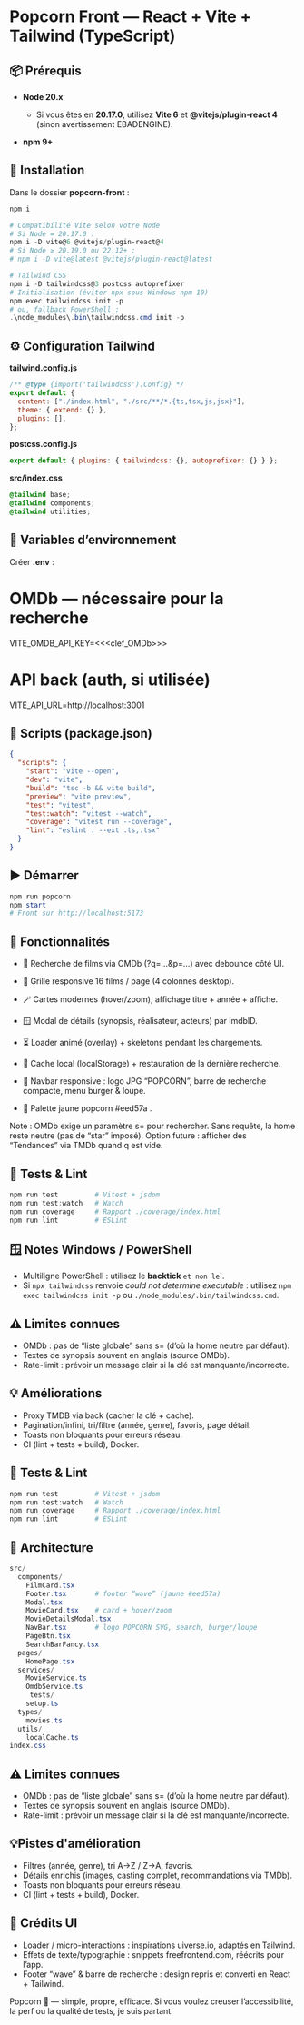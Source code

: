 # Popcorn Front — React + Vite + Tailwind (TypeScript)

## 📦 Prérequis

* **Node 20.x**

  * Si vous êtes en **20.17.0**, utilisez **Vite 6** et **@vitejs/plugin-react 4** (sinon avertissement EBADENGINE).
* **npm 9+**

## 🚀 Installation

Dans le dossier **popcorn-front** :

```powershell
npm i

# Compatibilité Vite selon votre Node
# Si Node = 20.17.0 :
npm i -D vite@6 @vitejs/plugin-react@4
# Si Node ≥ 20.19.0 ou 22.12+ :
# npm i -D vite@latest @vitejs/plugin-react@latest

# Tailwind CSS
npm i -D tailwindcss@3 postcss autoprefixer
# Initialisation (éviter npx sous Windows npm 10)
npm exec tailwindcss init -p
# ou, fallback PowerShell :
.\node_modules\.bin\tailwindcss.cmd init -p
```

## ⚙️ Configuration Tailwind

**tailwind.config.js**

```js
/** @type {import('tailwindcss').Config} */
export default {
  content: ["./index.html", "./src/**/*.{ts,tsx,js,jsx}"],
  theme: { extend: {} },
  plugins: [],
};
```

**postcss.config.js**

```js
export default { plugins: { tailwindcss: {}, autoprefixer: {} } };
```

**src/index.css**

```css
@tailwind base;
@tailwind components;
@tailwind utilities;
```

## 🔑 Variables d’environnement

Créer **.env** :

# OMDb — nécessaire pour la recherche
VITE_OMDB_API_KEY=<<<clef_OMDb>>>

# API back (auth, si utilisée)
VITE_API_URL=http://localhost:3001



## 📜 Scripts (package.json)

```json
{
  "scripts": {
    "start": "vite --open",
    "dev": "vite",
    "build": "tsc -b && vite build",
    "preview": "vite preview",
    "test": "vitest",
    "test:watch": "vitest --watch",
    "coverage": "vitest run --coverage",
    "lint": "eslint . --ext .ts,.tsx"
  }
}
```

## ▶️ Démarrer

```powershell
npm run popcorn
npm start
# Front sur http://localhost:5173
```

## 🧩 Fonctionnalités
 
* 🔎 Recherche de films via OMDb (?q=…&p=…) avec debounce côté UI.

* 🧱 Grille responsive 16 films / page (4 colonnes desktop).

* 🪄 Cartes modernes (hover/zoom), affichage titre + année + affiche.

* 🪟 Modal de détails (synopsis, réalisateur, acteurs) par imdbID.

* ⏳ Loader animé (overlay) + skeletons pendant les chargements.

* 💾 Cache local (localStorage) + restauration de la dernière recherche.

* 🧭 Navbar responsive : logo JPG “POPCORN”, barre de recherche compacte, menu burger & loupe.

* 🎨 Palette jaune popcorn #eed57a .

Note : OMDb exige un paramètre s= pour rechercher. Sans requête, la home reste neutre (pas de “star” imposé).
Option future : afficher des “Tendances” via TMDb quand q est vide.


## 🧪 Tests & Lint

```powershell
npm run test         # Vitest + jsdom
npm run test:watch   # Watch
npm run coverage     # Rapport ./coverage/index.html
npm run lint         # ESLint
```

## 🪟 Notes Windows / PowerShell

* Multiligne PowerShell : utilisez le **backtick** `et non le`\`.
* Si `npx tailwindcss` renvoie *could not determine executable* : utilisez `npm exec tailwindcss init -p` ou `./node_modules/.bin/tailwindcss.cmd`.

## ⚠️ Limites connues

* OMDb : pas de “liste globale” sans s= (d’où la home neutre par défaut).
* Textes de synopsis souvent en anglais (source OMDb).
* Rate-limit : prévoir un message clair si la clé est manquante/incorrecte.

## 💡 Améliorations

* Proxy TMDB via back (cacher la clé + cache).
* Pagination/infini, tri/filtre (année, genre), favoris, page détail.
* Toasts non bloquants pour erreurs réseau.
* CI (lint + tests + build), Docker.


## 🧪 Tests & Lint 

```powershell
npm run test         # Vitest + jsdom
npm run test:watch   # Watch
npm run coverage     # Rapport ./coverage/index.html
npm run lint         # ESLint
```
## 🧱 Architecture 

```powershell
src/
  components/
    FilmCard.tsx
    Footer.tsx       # footer “wave” (jaune #eed57a)
    Modal.tsx 
    MovieCard.tsx    # card + hover/zoom
    MovieDetailsModal.tsx
    NavBar.tsx       # logo POPCORN SVG, search, burger/loupe    
    PageBtn.tsx
    SearchBarFancy.tsx
  pages/
    HomePage.tsx
  services/
    MovieService.ts
    OmdbService.ts
     tests/
    setup.ts
  types/
    movies.ts
  utils/
    localCache.ts  
index.css
```

## ⚠️ Limites connues

* OMDb : pas de “liste globale” sans s= (d’où la home neutre par défaut).
* Textes de synopsis souvent en anglais (source OMDb).
* Rate-limit : prévoir un message clair si la clé est manquante/incorrecte.

## 💡Pistes d'amélioration 

* Filtres (année, genre), tri A→Z / Z→A, favoris.
* Détails enrichis (images, casting complet, recommandations via TMDb).
* Toasts non bloquants pour erreurs réseau.
* CI (lint + tests + build), Docker.

## 🙏 Crédits UI
* Loader / micro-interactions : inspirations uiverse.io, adaptés en Tailwind.
* Effets de texte/typographie : snippets freefrontend.com, réécrits pour l’app.
* Footer “wave” & barre de recherche : design repris et converti en React + Tailwind.

Popcorn 🍿 — simple, propre, efficace.
Si vous voulez creuser l’accessibilité, la perf ou la qualité de tests, je suis partant.